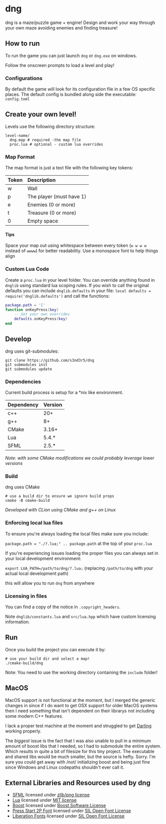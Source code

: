 # dng

dng is a maze/puzzle game + engine! Design and work your way through your own maze avoiding enemies and finding
treasure!

## How to run

To run the game you can just launch `dng` or `dng.exe` on windows.

Follow the onscreen prompts to load a level and play!

### Configurations

By default the game will look for its configuration file in a few OS specific places.
The default config is bundled along side the executable: `config.toml`

## Create your own level!

Levels use the following directory structure:

```shell
level-name/
  dng.map # required -the map file
  proc.lua # optional - custom lua overrides
```

### Map Format

The map format is just a text file with the following key tokens:

| Token | Description              |
|:------|:-------------------------|
| w     | Wall                     |
| p     | The player (must have 1) |
| e     | Enemies (0 or more)      |
| t     | Treasure (0 or more)     |
| 0     | Empty space              |

#### Tips

Space your map out using whitespace between every token (`w w w w` instead of `wwww`) for better readability.
Use a monospace font to help things align

### Custom Lua Code

Create a `proc.lua` in your level folder.
You can override anything found in `dnglib` using standard lua scoping rules.
If you wish to call the original defaults you can include `dnglib.defaults` in your file:
`local defaults = require('dnglib.defaults')` and call the functions:

```lua
package.path = '['
function onKeyPress(key)
    -- Set your own overrides
    defaults.onKeyPress(key)
end
```

## Develop

dng uses git-submodules:

```shell
git clone https://github.com/s3nd3r5/dng
git submodules init
git submodules update
```

### Dependencies

Current build process is setup for a *nix like environment.

| Dependency | Version |
|:-----------|:--------|
| c++        | 20+     |
| g++        | 8+      |
| CMake      | 3.16+   |
| Lua        | 5.4.*   |
| SFML       | 2.5.*   |

_Note: with some CMake modifications we could probably leverage lower versions_

### Build

dng uses CMake

```shell
# use a build dir to ensure we ignore build props
cmake -B cmake-build
```

_Developed with CLion using CMake and g++ on Linux_

### Enforcing local lua files

To ensure you're always loading the local files make sure you include:

`package.path = "./?.lua;" .. package.path` at the top of your `proc.lua`

If you're experiencing issues loading the proper files you can always set in your local development environment:

`export LUA_PATH=/path/to/dng/?.lua;` (replacing `/path/to/dng` with your actual local development path)

this will allow you to run `dng` from anywhere

### Licensing in files

You can find a copy of the notice in `.copyright_headers`.

Note `dnglib/constants.lua` and `src/lua.hpp` which have custom licensing information.

## Run

Once you build the project you can execute it by:

```shell
# use your build dir and select a map!
./cmake-build/dng
```

Note: You need to use the working directory containing the `include` folder!

## MacOS

MacOS support is not functional at the moment, but I merged the generic changes in since if I do want to get OSX support for older MacOS systems
then I need something that isn't dependent on their librarys not including some modern C++ features.

I lack a proper test machine at the moment and struggled to get [Darling](https://www.darlinghq.org/) working properly.

The _biggest_ issue is the fact that I was also unable to pull in a minimum amount of boost libs that I needed, so I had to submodule the entire
system. Which results in quite a bit of filesize for this tiny project. The executable and shared libs would be much smaller, but the source is hefty.
Sorry. I'm sure you could get away with /not/ initializing boost and being just fine since Windows and Linux codepaths shouldn't ever call it.

## External Libraries and Resources used by dng

* [SFML](https://github.com/SFML/SFML) licensed
  under [zlib/png license](https://www.sfml-dev.org/license.php)
* [Lua](https://github.com/lua/lua) licensed under [MIT license](https://www.lua.org/license.html)
* [Boost](https://github.com/boostorg/boost) licensed under [Boost Software License](https://github.com/boostorg/boost/blob/master/LICENSE_1_0.txt)
* [Press Start 2P Font](https://fonts.google.com/specimen/Press+Start+2P#glyphs) licensed
  under [SIL Open Font License](https://scripts.sil.org/cms/scripts/page.php?site_id=nrsi&id=OFL)
* [Liberation Fonts](https://github.com/liberationfonts/liberation-fonts) licensed
  under [SIL Open Font License](https://github.com/liberationfonts/liberation-fonts/blob/main/LICENSE)
